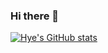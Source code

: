 ### Hi there 👋

<!--
**hyehye66/hyehye66** is a ✨ _special_ ✨ repository because its `README.md` (this file) appears on your GitHub profile.

Here are some ideas to get you started:

- 🔭 I’m currently working on ...
- 🌱 I’m currently learning ...
- 👯 I’m looking to collaborate on ...
- 🤔 I’m looking for help with ...
- 💬 Ask me about ...
- 📫 How to reach me: ...
- 😄 Pronouns: ...
- ⚡ Fun fact: ...
-->
[![Hye's GitHub stats](https://github-readme-stats.vercel.app/api?username=hyehye66&theme=dark)](https://github.com/anuraghazra/github-readme-stats)
